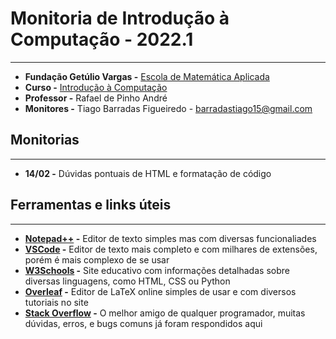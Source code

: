 # Monitoria de Introdução à Computação - 2022.1

---

- **Fundação Getúlio Vargas -** [Escola de Matemática Aplicada](https://emap.fgv.br/)
- **Curso -** [Introdução à Computação](https://emap.fgv.br/disciplina/graduacao/introducao-computacao)
- **Professor -** Rafael de Pinho André
- **Monitores -** Tiago Barradas Figueiredo - barradastiago15@gmail.com

## Monitorias

---

- **14/02 -** Dúvidas pontuais de HTML e formatação de código

## Ferramentas e links úteis

---

- **[Notepad++](https://notepad-plus-plus.org/downloads/) -** Editor de texto simples mas com diversas funcionaliades
- **[VSCode](https://code.visualstudio.com/) -** Editor de texto mais completo e com milhares de extensões, porém é mais complexo de se usar
- **[W3Schools](https://www.w3schools.com/html/default.asp) -** Site educativo com informações detalhadas sobre diversas linguagens, como HTML, CSS ou Python
- **[Overleaf](https://pt.overleaf.com/) -** Editor de LaTeX online simples de usar e com diversos tutoriais no site
- **[Stack Overflow](https://stackoverflow.com/) -** O melhor amigo de qualquer programador, muitas dúvidas, erros, e bugs comuns já foram respondidos aqui

